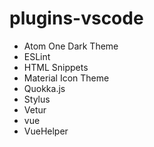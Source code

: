 # plugins-vscode

- Atom One Dark Theme
- ESLint
- HTML Snippets
- Material Icon Theme
- Quokka.js 
- Stylus
- Vetur
- vue
- VueHelper
